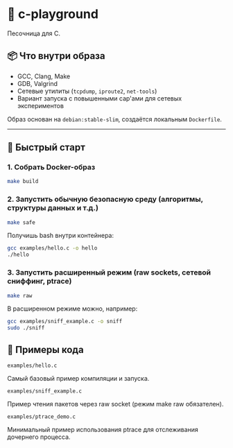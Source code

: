 # 🧪 c-playground

Песочница для C.

## 📦 Что внутри образа
- GCC, Clang, Make
- GDB, Valgrind
- Сетевые утилиты (`tcpdump`, `iproute2`, `net-tools`)
- Вариант запуска с повышенными cap'ами для сетевых экспериментов

Образ основан на `debian:stable-slim`, создаётся локальным `Dockerfile`.

---

## 🚀 Быстрый старт

### 1. Собрать Docker-образ
```bash
make build
```

### 2. Запустить обычную безопасную среду (алгоритмы, структуры данных и т.д.)
```bash
make safe
```

Получишь bash внутри контейнера:
```bash
gcc examples/hello.c -o hello
./hello
```

### 3. Запустить расширенный режим (raw sockets, сетевой сниффинг, ptrace)
```bash
make raw
```

В расширенном режиме можно, например:
```bash
gcc examples/sniff_example.c -o sniff
sudo ./sniff
```

## 📂 Примеры кода

```
examples/hello.c
```
Самый базовый пример компиляции и запуска.

```
examples/sniff_example.c
```
Пример чтения пакетов через raw socket (режим make raw обязателен).

```
examples/ptrace_demo.c
```
Минимальный пример использования ptrace для отслеживания дочернего процесса.


